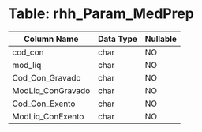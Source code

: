 # Table: rhh_Param_MedPrep

| Column Name | Data Type | Nullable |
|-------------|-----------|----------|
| cod_con | char | NO |
| mod_liq | char | NO |
| Cod_Con_Gravado | char | NO |
| ModLiq_ConGravado | char | NO |
| Cod_Con_Exento | char | NO |
| ModLiq_ConExento | char | NO |
